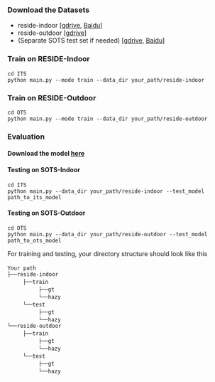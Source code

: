 ### Download the Datasets
- reside-indoor [[gdrive](https://drive.google.com/drive/folders/1pbtfTp29j7Ip-mRzDpMpyopCfXd-ZJhC?usp=sharing), [Baidu](https://pan.baidu.com/s/1jD-TU0wdtSoEb4ki-Cut2A?pwd=1lr0)]
- reside-outdoor [[gdrive](https://drive.google.com/drive/folders/1eL4Qs-WNj7PzsKwDRsgUEzmysdjkRs22?usp=sharing)]
- (Separate SOTS test set if needed) [[gdrive](https://drive.google.com/file/d/16j2dwVIa9q_0RtpIXMzhu-7Q6dwz_D1N/view?usp=sharing), [Baidu](https://pan.baidu.com/s/1R6qWri7sG1hC_Ifj-H6DOQ?pwd=o5sk)]
### Train on RESIDE-Indoor

~~~
cd ITS
python main.py --mode train --data_dir your_path/reside-indoor
~~~


### Train on RESIDE-Outdoor
~~~
cd OTS
python main.py --mode train --data_dir your_path/reside-outdoor
~~~


### Evaluation
#### Download the model [here](https://drive.google.com/drive/folders/1bZb9L660t4jL2wAqr23iTg6eyAnCuUBt?usp=sharing)
#### Testing on SOTS-Indoor
~~~
cd ITS
python main.py --data_dir your_path/reside-indoor --test_model path_to_its_model
~~~
#### Testing on SOTS-Outdoor
~~~
cd OTS
python main.py --data_dir your_path/reside-outdoor --test_model path_to_ots_model
~~~

For training and testing, your directory structure should look like this

`Your path` <br/>
`├──reside-indoor` <br/>
     `├──train`  <br/>
          `├──gt`  <br/>
          `└──hazy`  
     `└──test`  <br/>
          `├──gt`  <br/>
          `└──hazy`  
`└──reside-outdoor` <br/>
     `├──train`  <br/>
          `├──gt`  <br/>
          `└──hazy`  
     `└──test`  <br/>
          `├──gt`  <br/>
          `└──hazy` 
